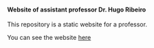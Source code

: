 #### Website of assistant professor Dr. Hugo Ribeiro

This repository is a static website for a professor.

You can see the website [here](https://hugo-ribeiro.github.io)
